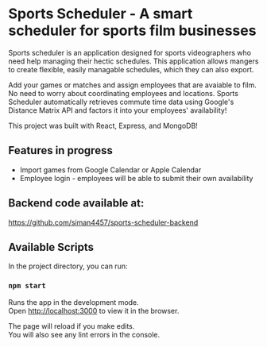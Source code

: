 # Sports Scheduler - A smart scheduler for sports film businesses

Sports scheduler is an application designed for sports videographers who need help managing their hectic schedules. This application allows mangers to create flexible, easily managable schedules, which they can also export.

Add your games or matches and assign employees that are avaiable to film. No need to worry about coordinating employees and locations. Sports Scheduler automatically retrieves commute time data using Google's Distance Matrix API and factors it into your employees' availability!

This project was built with React, Express, and MongoDB!

## Features in progress

* Import games from Google Calendar or Apple Calendar
* Employee login - employees will be able to submit their own availability

## Backend code available at:

https://github.com/siman4457/sports-scheduler-backend

## Available Scripts

In the project directory, you can run:

### `npm start`

Runs the app in the development mode.\
Open [http://localhost:3000](http://localhost:3000) to view it in the browser.

The page will reload if you make edits.\
You will also see any lint errors in the console.

